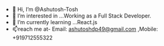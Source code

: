 - 👋 Hi, I’m @Ashutosh-Tosh
- 👀 I’m interested in ...Working as a Full Stack Developer.  
- 🌱 I’m currently learning ...React.js 
- 📫reach me at- Email: ashutoshdp49@gmail.com ,Mobile: +919712555322

<!---
Ashutosh-Tosh/Ashutosh-Tosh is a ✨ special ✨ repository because its `README.md` (this file) appears on your GitHub profile.
You can click the Preview link to take a look at your changes.
--->
